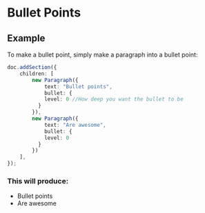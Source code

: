 # Bullet Points

## Example

To make a bullet point, simply make a paragraph into a bullet point:

```ts
doc.addSection({
    children: [
        new Paragraph({
            text: "Bullet points",
            bullet: {
            level: 0 //How deep you want the bullet to be
          }
        }),
        new Paragraph({
            text: "Are awesome",
            bullet: {
            level: 0
          }
        })
    ],
});
```

### This will produce:

-   Bullet points
-   Are awesome
